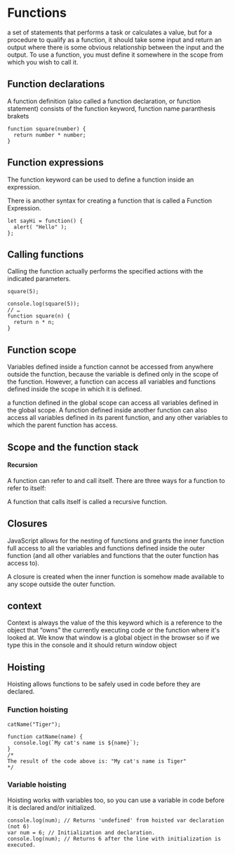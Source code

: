 # Functions

a set of statements that performs a task or calculates a value, but for a procedure to qualify as a function, it should take some input and return an output where there is some obvious relationship between the input and the output. To use a function, you must define it somewhere in the scope from which you wish to call it.


## Function declarations
A function definition (also called a function declaration, or function statement) consists of the function keyword, function name paranthesis brakets


```
function square(number) {
  return number * number;
}
```

## Function expressions

The function keyword can be used to define a function inside an expression.

There is another syntax for creating a function that is called a Function Expression.

```
let sayHi = function() {
  alert( "Hello" );
};
```

## Calling functions

Calling the function actually performs the specified actions with the indicated parameters.

```
square(5);

console.log(square(5));
// …
function square(n) {
  return n * n;
}

```

## Function scope

Variables defined inside a function cannot be accessed from anywhere outside the function, because the variable is defined only in the scope of the function. However, a function can access all variables and functions defined inside the scope in which it is defined.

a function defined in the global scope can access all variables defined in the global scope. A function defined inside another function can also access all variables defined in its parent function, and any other variables to which the parent function has access.

## Scope and the function stack

#### Recursion

A function can refer to and call itself. There are three ways for a function to refer to itself:

A function that calls itself is called a recursive function.

## Closures

JavaScript allows for the nesting of functions and grants the inner function full access to all the variables and functions defined inside the outer function (and all other variables and functions that the outer function has access to).

A closure is created when the inner function is somehow made available to any scope outside the outer function.

## context

Context is always the value of the this keyword which is a reference to the object that “owns” the currently executing code or the function where it's looked at. We know that window is a global object in the browser so if we type this in the console and it should return window object

## Hoisting

Hoisting allows functions to be safely used in code before they are declared.


### Function hoisting

```
catName("Tiger");

function catName(name) {
  console.log(`My cat's name is ${name}`);
}
/*
The result of the code above is: "My cat's name is Tiger"
*/

```

### Variable hoisting

Hoisting works with variables too, so you can use a variable in code before it is declared and/or initialized.
```
console.log(num); // Returns 'undefined' from hoisted var declaration (not 6)
var num = 6; // Initialization and declaration.
console.log(num); // Returns 6 after the line with initialization is executed.

```

